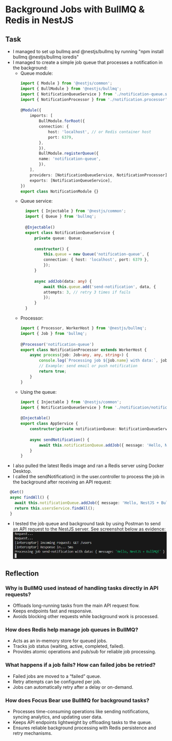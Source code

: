 # Background Jobs with BullMQ & Redis in NestJS

## Task

- I managed to set up bullmq and @nestjs/bullmq by running "npm install bullmq @nestjs/bullmq ioredis"
- I managed to create a simple job queue that processes a notification in the background:
  - Queue module:
    ```typescript
    import { Module } from '@nestjs/common';
    import { BullModule } from '@nestjs/bullmq';
    import { NotificationQueueService } from './notification-queue.service';
    import { NotificationProcessor } from './notification.processor';

    @Module({
        imports: [
            BullModule.forRoot({
            connection: {
                host: 'localhost', // or Redis container host
                port: 6379,
            },
            }),
            BullModule.registerQueue({
            name: 'notification-queue',
            }),
        ],
        providers: [NotificationQueueService, NotificationProcessor],
        exports: [NotificationQueueService],
    })
    export class NotificationModule {}
    ```
  - Queue service:
    ```typescript
      import { Injectable } from '@nestjs/common';
      import { Queue } from 'bullmq';

      @Injectable()
      export class NotificationQueueService {
          private queue: Queue;

          constructor() {
              this.queue = new Queue('notification-queue', {
              connection: { host: 'localhost', port: 6379 },
              });
          }

          async addJob(data: any) {
              await this.queue.add('send-notification', data, {
              attempts: 3, // retry 3 times if fails
              });
          }
      }
    ```
  - Processor:
    ```typescript
    import { Processor, WorkerHost } from '@nestjs/bullmq';
    import { Job } from 'bullmq';

    @Processor('notification-queue')
    export class NotificationProcessor extends WorkerHost {
        async process(job: Job<any, any, string>) {
            console.log(`Processing job ${job.name} with data:`, job.data);
            // Example: send email or push notification
            return true;
        }
    }
    ```
  - Using the queue:
    ```typescript
    import { Injectable } from '@nestjs/common';
    import { NotificationQueueService } from './notification/notification-queue.service';

    @Injectable()
    export class AppService {
        constructor(private notificationQueue: NotificationQueueService) {}

        async sendNotification() {
            await this.notificationQueue.addJob({ message: 'Hello, NestJS + BullMQ!' });
        }
    }
    ```
- I also pulled the latest Redis image and ran a Redis server using Docker Desktop.
- I called the sendNotification() in the user.controller to process the job in the background after receiving an API request:
```typescript
  @Get()
  async findAll() {
    await this.notificationQueue.addJob({ message: 'Hello, NestJS + BullMQ!' });
    return this.usersService.findAll();
  }
```
- I tested the job queue and background task by using Postman to send an API request to the NestJS server. See screenshot below as evidence:
![Screenshot of generated logs in terminal](images/bullmq_evidence.png)

## Reflection

### Why is BullMQ used instead of handling tasks directly in API requests?

- Offloads long-running tasks from the main API request flow.
- Keeps endpoints fast and responsive.
- Avoids blocking other requests while background work is processed.

### How does Redis help manage job queues in BullMQ?

- Acts as an in-memory store for queued jobs.
- Tracks job status (waiting, active, completed, failed).
- Provides atomic operations and pub/sub for reliable job processing.

### What happens if a job fails? How can failed jobs be retried?

- Failed jobs are moved to a “failed” queue.
- Retry attempts can be configured per job.
- Jobs can automatically retry after a delay or on-demand.

### How does Focus Bear use BullMQ for background tasks?

- Processes time-consuming operations like sending notifications, syncing analytics, and updating user data.
- Keeps API endpoints lightweight by offloading tasks to the queue.
- Ensures reliable background processing with Redis persistence and retry mechanisms.
